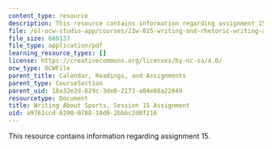 ```yaml
---
content_type: resource
description: This resource contains information regarding assignment 15.
file: /ol-ocw-studio-app/courses/21w-015-writing-and-rhetoric-writing-about-sports-fall-2013/a9761ccd6290078810d02bbbc2d8f216_MIT21W_015F13_Assignment15.pdf
file_size: 669137
file_type: application/pdf
learning_resource_types: []
license: https://creativecommons.org/licenses/by-nc-sa/4.0/
ocw_type: OCWFile
parent_title: Calendar, Readings, and Assignments
parent_type: CourseSection
parent_uid: 18a32e2d-629c-3de0-2173-a04e88a22849
resourcetype: Document
title: Writing About Sports, Session 15 Assignment
uid: a9761ccd-6290-0788-10d0-2bbbc2d8f216
---
```

This resource contains information regarding assignment 15.